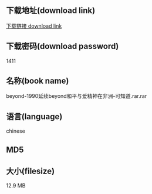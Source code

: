 ## 下载地址(download link)
[下载链接 download link](https://tutu365.netlify.app/?s=beyond-1990%E5%BB%B6%E7%BB%ADbeyond%E5%92%8C%E5%B9%B3%E4%B8%8E%E7%88%B1%E7%B2%BE%E7%A5%9E%E5%9C%A8%E9%9D%9E%E6%B4%B2-%E5%8F%AF%E7%9F%A5%E9%81%93.rar)

## 下载密码(download password)
1411

## 名称(book name)
beyond-1990延续beyond和平与爱精神在非洲-可知道.rar.rar

## 语言(language)
chinese

## MD5


## 大小(filesize)
12.9 MB

